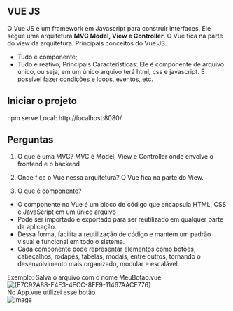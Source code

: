 ## VUE JS
O Vue JS é um framework em Javascript para construir interfaces. Ele segue uma arquitetura <strong>MVC Model, View e Controller</strong>. O Vue fica na parte do view da arquitetura. Principais conceitos do Vue JS.
* Tudo é componente;
* Tudo é reativo;
Principais Características:
Ele é componente de arquivo único, ou seja, em um único arquivo terá html, css e javascript.
É possível fazer condições e loops, eventos, etc.

## Iniciar o projeto
npm serve
Local:   http://localhost:8080/

## Perguntas
1) O que é uma MVC?
MVC é Model, View e Controller onde envolve o frontend e o backend

2) Onde fica o Vue nessa arquitetura?
O Vue fica na parte do View.

3) O que é componente?
* O componente no Vue é um bloco de código que encapsula HTML, CSS e JavaScript em um único arquivo
* Pode ser importado e exportado para ser reutilizado em qualquer parte da aplicação.
* Dessa forma, facilita a reutilização de código e mantém um padrão visual e funcional em todo o sistema.
* Cada componente pode representar elementos como botões, cabeçalhos, rodapés, tabelas, modais, entre outros, tornando o desenvolvimento mais organizado, modular e escalável.

Exemplo: 
Salva o arquivo com o nome MeuBotao.vue <br>
![{E7C92A88-F4E3-4ECC-8FF9-11467AACE776}](https://github.com/user-attachments/assets/42b7272c-605f-4c4b-9ae9-f9e012d67677)<br>
No App.vue utilizei esse botão<br>
![image](https://github.com/user-attachments/assets/bb31af5e-051e-4674-923c-916e244cf404)<br>



